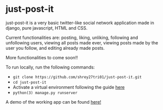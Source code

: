 # just-post-it

just-post-it is a very basic twitter-like social network application made in django, pure javascript, HTML and CSS.

Current functionalities are: posting, liking, unliking, following and unfollowing users, viewing all posts made ever, viewing posts made by the user you follow, and editing already made posts.

More functionalities to come soon!!

To run locally, run the following commands:
- ```git clone https://github.com/shrey27tri01/just-post-it.git```
- ```cd just-post-it```
- Activate a virtual environment following the guide [here](https://packaging.python.org/guides/installing-using-pip-and-virtual-environments/#creating-a-virtual-environment)
- ```python(3) manage.py runserver```

A demo of the working app can be found [here!](https://www.youtube.com/watch?v=GHQIh9GpDmI)

